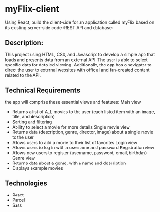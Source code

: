 # myFlix-client
Using React, build the client-side for an application called myFlix based on its existing
server-side code (REST API and database)

## Description:
This project using HTML, CSS, and Javascript to develop a simple app that loads and presents data from an external API. The user is able to select specific data for detailed viewing.
Additionally, the app has a navigator to direct the user to external websites with official and fan-created content related to the API.

## Technical Requirements
the app will comprise these essential views and features:
Main view
- Returns a list of ALL movies to the user (each listed item with an image, title, and
description)
- Sorting and filtering
- Ability to select a movie for more details
Single movie view
- Returns data (description, genre, director, image) about a single movie to the user
- Allows users to add a movie to their list of favorites
Login view
- Allows users to log in with a username and password
Registration view
- Allows new users to register (username, password, email, birthday)
Genre view
- Returns data about a genre, with a name and description
- Displays example movies

## Technologies
- React
- Parcel
- Sass
